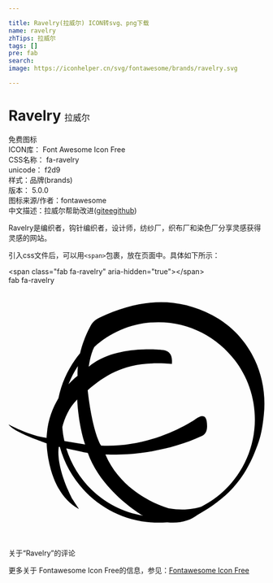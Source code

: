 ```yaml
---

title: Ravelry(拉威尔) ICON转svg、png下载
name: ravelry
zhTips: 拉威尔
tags: []
pre: fab
search: 
image: https://iconhelper.cn/svg/fontawesome/brands/ravelry.svg

---
```


# Ravelry  <small style="font-size: 60%;font-weight: 100">拉威尔</small>


<div class="detail-page">
<p>
<span><span class="badge-success badge">免费图标</span> </span>
<br/>
<span>
ICON库：
<span class="badge-secondary badge">Font Awesome Icon Free</span> 
</span>
<br/>
<span>
CSS名称：
<span class="badge-secondary badge">fa-ravelry</span> 
</span>
<br/>
<span>
unicode：
<span class="badge-secondary badge">f2d9</span> 
<copy-btn content='f2d9' btn-title=""></copy-btn>
<copy-btn :content='String.fromCodePoint(parseInt("f2d9", 16))' btn-title="复制U"></copy-btn>
</span><br/><span>样式：<span class="badge-light badge">品牌(brands)</span></span>
<br/>
<span>
版本：
<span class="badge-secondary badge">5.0.0</span> 
</span>
<br/>
<span>图标来源/作者：<span class="badge-light badge">fontawesome</span></span> 
<br/>
<span class="zh-detail">中文描述：<span class="badge-primary badge">拉威尔</span><span class="help-link"><span>帮助改进</span>(<a href="https://gitee.com/liuwave/icon-helper/edit/master/json/fontawesome/brands/ravelry.json" target="_blank" rel="noopener noreferrer">gitee</a><a href="https://github.com/liuwave/icon-helper/edit/master/json/fontawesome/brands/ravelry.json" target="_blank" rel="noopener noreferrer">github</a></span>)</span><br/>
</p>
</div><div class="description description alert alert-light">Ravelry是编织者，钩针编织者，设计师，纺纱厂，织布厂和染色厂分享灵感获得灵感的网站。</div>
<div class="alert alert-dark">
  <i class="fab fa-ravelry fa-xs"></i>
  <i class="fab fa-ravelry fa-sm"></i>
  <i class="fab fa-ravelry fa-lg"></i>
  <i class="fab fa-ravelry fa-2x"></i>
  <i class="fab fa-ravelry fa-3x"></i>
  <i class="fab fa-ravelry fa-5x"></i>
  <i class="fab fa-ravelry fa-7x"></i>
</div>
<div>
  <p>引入css文件后，可以用<code>&lt;span&gt;</code>包裹，放在页面中。具体如下所示：    
  </p>
  <div class="alert alert-primary" style="font-size: 14px">
    &lt;span class="fab fa-ravelry" aria-hidden="true"&gt;&lt;/span&gt;
    <copy-btn content='<span class="fab fa-ravelry" aria-hidden="true"></span>'></copy-btn>
  </div>
  <div class="alert alert-secondary">
    <i class="fab fa-ravelry"
    style="font-size: 24px"
    aria-hidden="true"></i> fab fa-ravelry
    <copy-btn content="fab fa-ravelry" btn-title="复制图标名称"></copy-btn>
  </div>
</div>
<div id="svg" class="svg-wrap">
<svg xmlns="http://www.w3.org/2000/svg" viewBox="0 0 512 512"><path d="M407.4 61.5C331.6 22.1 257.8 31 182.9 66c-11.3 5.2-15.5 10.6-19.9 19-10.3 19.2-16.2 37.4-19.9 52.7-21.2 25.6-36.4 56.1-43.3 89.9-10.6 18-20.9 41.4-23.1 71.4 0 0-.7 7.6-.5 7.9-35.3-4.6-76.2-27-76.2-27 9.1 14.5 61.3 32.3 76.3 37.9 0 0 1.7 98 64.5 131.2-11.3-17.2-13.3-20.2-13.3-20.2S94.8 369 100.4 324.7c.7 0 1.5.2 2.2.2 23.9 87.4 103.2 151.4 196.9 151.4 6.2 0 12.1-.2 18-.7 14 1.5 27.6.5 40.1-3.9 6.9-2.2 13.8-6.4 20.2-10.8 70.2-39.1 100.9-82 123.1-147.7 5.4-16 8.1-35.5 9.8-52.2 8.7-82.3-30.6-161.6-103.3-199.5zM138.8 163.2s-1.2 12.3-.7 19.7c-3.4 2.5-10.1 8.1-18.2 16.7 5.2-12.8 11.3-25.1 18.9-36.4zm-31.2 121.9c4.4-17.2 13.3-39.1 29.8-55.1 0 0 1.7 48 15.8 90.1l-41.4-6.9c-2.2-9.2-3.5-18.5-4.2-28.1zm7.9 42.8c14.8 3.2 34 7.6 43.1 9.1 27.3 76.8 108.3 124.3 108.3 124.3 1 .5 1.7.7 2.7 1-73.1-11.6-132.7-64.7-154.1-134.4zM386 444.1c-14.5 4.7-36.2 8.4-64.7 3.7 0 0-91.1-23.1-127.5-107.8 38.2.7 52.4-.2 78-3.9 39.4-5.7 79-16.2 115-33 11.8-5.4 11.1-19.4 9.6-29.8-2-12.8-11.1-12.1-21.4-4.7 0 0-82 58.6-189.8 53.7-18.7-32-26.8-110.8-26.8-110.8 41.4-35.2 83.2-59.6 168.4-52.4.2-6.4 3-27.1-20.4-28.1 0 0-93.5-11.1-146 33.5 2.5-16.5 5.9-29.3 11.1-39.4 34.2-30.8 79-49.5 128.3-49.5 106.4 0 193 87.1 193 194.5-.2 76-43.8 142-106.8 174z"/></svg>
</div>
<detail full-name='fa-ravelry'></detail>

<Vssue title="关于“Ravelry”的评论" >关于“Ravelry”的评论</Vssue>
    
<div><p>更多关于  Fontawesome Icon Free的信息，参见：<a target="_blank" href="https://iconhelper.cn/fontawesome.html">Fontawesome Icon Free</a>
</p></div>
